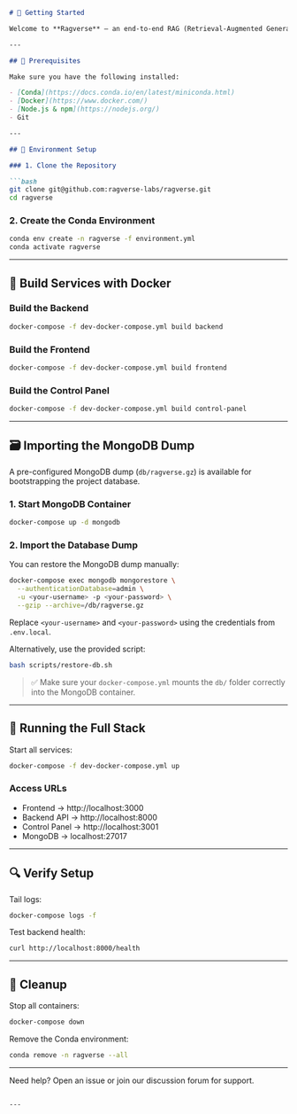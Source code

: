 ```markdown
# 🚀 Getting Started

Welcome to **Ragverse** — an end-to-end RAG (Retrieval-Augmented Generation) platform with modular components for the backend, frontend, and control panel. This guide will help you set up the development environment, build services, and import a MongoDB dump.

---

## 🧱 Prerequisites

Make sure you have the following installed:

- [Conda](https://docs.conda.io/en/latest/miniconda.html)
- [Docker](https://www.docker.com/)
- [Node.js & npm](https://nodejs.org/)
- Git

---

## 🔧 Environment Setup

### 1. Clone the Repository

```bash
git clone git@github.com:ragverse-labs/ragverse.git
cd ragverse
```

### 2. Create the Conda Environment

```bash
conda env create -n ragverse -f environment.yml
conda activate ragverse
```

---

## 🐋 Build Services with Docker

### Build the Backend

```bash
docker-compose -f dev-docker-compose.yml build backend
```

### Build the Frontend

```bash
docker-compose -f dev-docker-compose.yml build frontend
```

### Build the Control Panel

```bash
docker-compose -f dev-docker-compose.yml build control-panel
```

---

## 🗃️ Importing the MongoDB Dump

A pre-configured MongoDB dump (`db/ragverse.gz`) is available for bootstrapping the project database.

### 1. Start MongoDB Container

```bash
docker-compose up -d mongodb
```

### 2. Import the Database Dump

You can restore the MongoDB dump manually:

```bash
docker-compose exec mongodb mongorestore \
  --authenticationDatabase=admin \
  -u <your-username> -p <your-password> \
  --gzip --archive=/db/ragverse.gz
```

Replace `<your-username>` and `<your-password>` using the credentials from `.env.local`.

Alternatively, use the provided script:

```bash
bash scripts/restore-db.sh
```

> ✅ Make sure your `docker-compose.yml` mounts the `db/` folder correctly into the MongoDB container.

---

## 🧪 Running the Full Stack

Start all services:

```bash
docker-compose -f dev-docker-compose.yml up
```

### Access URLs

- Frontend → http://localhost:3000
- Backend API → http://localhost:8000
- Control Panel → http://localhost:3001
- MongoDB → localhost:27017

---

## 🔍 Verify Setup

Tail logs:

```bash
docker-compose logs -f
```

Test backend health:

```bash
curl http://localhost:8000/health
```

---

## 🧹 Cleanup

Stop all containers:

```bash
docker-compose down
```

Remove the Conda environment:

```bash
conda remove -n ragverse --all
```

---

Need help? Open an issue or join our discussion forum for support.
```

---
